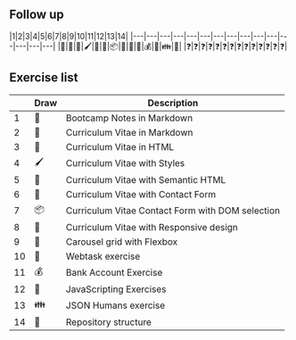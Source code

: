 ## Follow up

|1|2|3|4|5|6|7|8|9|10|11|12|13|14|
|---|---|---|---|---|---|---|---|---|---|---|---|---|---|---|
|📝|📕|📗|🖌|📘|📙|📦|🚀|🎠|💾|💰|💽|👪|🔧|
|❓|❓|❓|❓|❓|❓|❓|❓|❓|❓|❓|❓|❓|❓|


## Exercise list
|   |Draw|Description|
|---|---|---|
|1|📝|Bootcamp Notes in Markdown|
|2|📕|Curriculum Vitae in Markdown|
|3|📗|Curriculum Vitae in HTML|
|4|🖌|Curriculum Vitae with Styles|
|5|📘|Curriculum Vitae with Semantic HTML|
|6|📙|Curriculum Vitae with Contact Form|
|7|📦|Curriculum Vitae Contact Form with DOM selection|
|8|🚀|Curriculum Vitae with Responsive design|
|9|🎠|Carousel grid with Flexbox|
|10|💾|Webtask exercise|
|11|💰|Bank Account Exercise|
|12|💽|JavaScripting Exercises|
|13|👪|JSON Humans exercise|
|14|🔧|Repository structure|